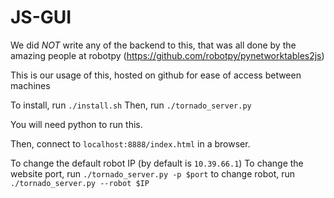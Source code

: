 # JS-GUI

We did *NOT* write any of the backend to this, that was all done by the amazing people at robotpy
(https://github.com/robotpy/pynetworktables2js)

This is our usage of this, hosted on github for ease of access between machines

To install, run `./install.sh`
Then, run `./tornado_server.py`

You will need python to run this.

Then, connect to `localhost:8888/index.html` in a browser.

To change the default robot IP (by default is `10.39.66.1`)
To change the website port, run `./tornado_server.py -p $port`
to change robot, run `./tornado_server.py --robot $IP`
